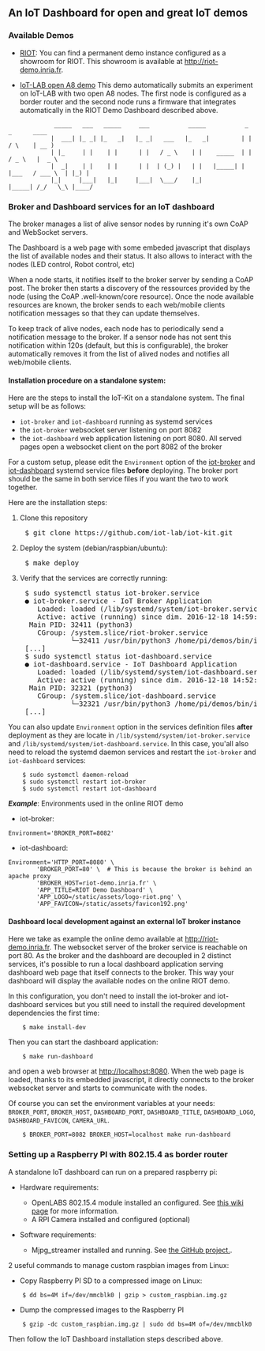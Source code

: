 ## An IoT Dashboard for open and great IoT demos

### Available Demos

* [RIOT](http://riot-os.org): You can find a permanent demo instance configured
  as a showroom for RIOT. This showroom is available at
  http://riot-demo.inria.fr.

* [IoT-LAB open A8 demo](utils/iotlab)
  This demo automatically submits an experiment on IoT-LAB with two open A8
  nodes. The first node is configured as a border router and the second node
  runs a firmware that integrates automatically in the RIOT Demo Dashboard
  described above.

```
             _____   ___   _____     ___           _____           _          _      ____
            |  ___| |_ _| |_   _|   |_ _|   ___   |_   _|         | |        / \    | __ )
            | |_     | |    | |      | |   / _ \    | |    _____  | |       / _ \   |  _ \
            |  _|    | |    | |      | |  | (_) |   | |   |_____| | |___   / ___ \  | |_) |
            |_|     |___|   |_|     |___|  \___/    |_|           |_____| /_/   \_\ |____/
```

### Broker and Dashboard services for an IoT dashboard

The broker manages a list of alive sensor nodes by running it's own CoAP
and WebSocket servers.

The Dashboard is a web page with some embeded javascript that displays the list
of available nodes and their status. It also allows to interact with the nodes
(LED control, Robot control, etc)

When a node starts, it notifies itself to the broker server by sending a CoAP
post. The broker then starts a discovery of the ressources provided by the node
(using the CoAP .well-known/core resource). Once the node available resources
are known, the broker sends to each web/mobile clients notification messages
so that they can update themselves.

To keep track of alive nodes, each node has to periodically send a notification
message to the broker.
If a sensor node has not sent this notification within 120s (default,
but this is configurable), the broker automatically removes it from the list
of alived nodes and notifies all web/mobile clients.

#### Installation procedure on a standalone system:

Here are the steps to install the IoT-Kit on a standalone system. The final
setup will be as follows:
* `iot-broker` and `iot-dashboard` running as systemd services
* the `iot-broker` websocket server listening on port 8082
* the `iot-dashboard` web application listening on port 8080. All served pages
  open a websocket client on the port 8082 of the broker

For a custom setup, please edit the `Environment` option of the
[iot-broker](systemd/iot-broker.service) and
[iot-dashboard](systemd/iot-dashboard.service) systemd service files
**before** deploying. The broker port should be the same in both service files
if you want the two to work together.

Here are the installation steps:
1. Clone this repository
<pre>
    $ git clone https://github.com/iot-lab/iot-kit.git
</pre>
2. Deploy the system (debian/raspbian/ubuntu):
<pre>
    $ make deploy
</pre>
3. Verify that the services are correctly running:
<pre>
    $ sudo systemctl status iot-broker.service
    ● iot-broker.service - IoT Broker Application
       Loaded: loaded (/lib/systemd/system/iot-broker.service; enabled)
       Active: active (running) since dim. 2016-12-18 14:59:56 CET; 35min ago
     Main PID: 32411 (python3)
       CGroup: /system.slice/riot-broker.service
               └─32411 /usr/bin/python3 /home/pi/demos/bin/iot-broker --port=8082 --debug
    [...]
    $ sudo systemctl status iot-dashboard.service
    ● iot-dashboard.service - IoT Dashboard Application
       Loaded: loaded (/lib/systemd/system/iot-dashboard.service; enabled)
       Active: active (running) since dim. 2016-12-18 14:52:29 CET; 41min ago
     Main PID: 32321 (python3)
       CGroup: /system.slice/iot-dashboard.service
               └─32321 /usr/bin/python3 /home/pi/demos/bin/iot-dashboard --port=8080 --broker-port=8082 --broker...
    [...]
</pre>

You can also
update `Environment` option in the services definition files **after**
deployment as they are locate in `/lib/systemd/system/iot-broker.service` and
`/lib/systemd/system/iot-dashboard.service`. In this case, you'all also need
to reload the systemd daemon services and restart the `iot-broker` and
`iot-dashboard` services:
```
    $ sudo systemctl daemon-reload
    $ sudo systemctl restart iot-broker
    $ sudo systemctl restart iot-dashboard
```

_**Example**_: Environments used in the online RIOT demo
* iot-broker:
```
Environment='BROKER_PORT=8082'
```
* iot-dashboard:
```
Environment='HTTP_PORT=8080' \
        'BROKER_PORT=80' \  # This is because the broker is behind an apache proxy
        'BROKER_HOST=riot-demo.inria.fr' \
        'APP_TITLE=RIOT Demo Dashboard' \
        'APP_LOGO=/static/assets/logo-riot.png' \
        'APP_FAVICON=/static/assets/favicon192.png'
```

#### Dashboard local development against an external IoT broker instance

Here we take as example the online demo available at http://riot-demo.inria.fr.
The websocket server of the broker service is reachable on port 80.
As the broker and the dashboard are decoupled in 2 distinct services,
it's possible to run a local dashboard application serving dashboard web page
that itself connects to the broker.
This way your dashboard will display the available nodes on the online RIOT
demo.

In this configuration, you don't need to install the iot-broker and
iot-dashboard services but you still need to install the required development
dependencies the first time:
```
    $ make install-dev
```

Then you can start the dashboard application:
```
    $ make run-dashboard
```
and open a web browser at [http://localhost:8080](http://localhost:8080).
When the web page is loaded, thanks to its embedded javascript, it directly
connects to the broker websocket server and starts to communicate with the
nodes.

Of course you can set the environment variables at your needs:
`BROKER_PORT`, `BROKER_HOST`, `DASHBOARD_PORT`, `DASHBOARD_TITLE`,
`DASHBOARD_LOGO`, `DASHBOARD_FAVICON`, `CAMERA_URL`.

```
    $ BROKER_PORT=8082 BROKER_HOST=localhost make run-dashboard
```

### Setting up a Raspberry PI with 802.15.4 as border router

A standalone IoT dashboard can run on a prepared raspberry pi:
* Hardware requirements:
  * OpenLABS 802.15.4 module installed an configured. See
    [this wiki page](https://github.com/RIOT-Makers/wpan-raspbian/wiki/Create-a-generic-Raspbian-image-with-6LoWPAN-support) for more information.
  * A RPI Camera installed and configured (optional)

* Software requirements:
  * Mjpg_streamer installed and running. See [the GitHub project.](https://github.com/jacksonliam/mjpg-streamer).

2 useful commands to manage custom raspbian images from Linux:
* Copy Raspberry PI SD to a compressed image on Linux:
```
    $ dd bs=4M if=/dev/mmcblk0 | gzip > custom_raspbian.img.gz
```
* Dump the compressed images to the Raspberry PI
```
    $ gzip -dc custom_raspbian.img.gz | sudo dd bs=4M of=/dev/mmcblk0
```

Then follow the IoT Dashboard installation steps described above.
